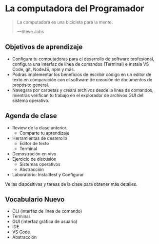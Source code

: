 # La computadora del Programador

> La computadora es una bicicleta para la mente.
>
> —Steve Jobs

## Objetivos de aprendizaje

- Configura tu computadoras para el desarrollo de software profesional, configura una interfaz de línea de comandos (Terminal) e instala VS Code, git, NodeJS, npm y más.
- Podras implementar los beneficios de escribir código en un editor de texto en comparación con el software de creación de documentos de propósito general.
- Navegara por carpetas y creará archivos desde la línea de comandos, mientras verifican tu trabajo en el explorador de archivos GUI del sistema operativo.

## Agenda de clase

- Review de la clase anterior.
   - Comparte tu aprendizaje
- Herramientas de desarrollo
   - Editor de texto
   - Terminal
- Demostración en vivo
- Ejercicio de discusión
   - Sistemas operativos
   - Abstracción
- Laboratorio: Installfest y Configurar

Ve las diapositivas y tareas de la clase para obtener más detalles.

## Vocabulario Nuevo

- CLI (interfaz de línea de comando)
- Terminal
- GUI (interfaz gráfica de usuario)
- IDE
- VS Code
- Abstracción